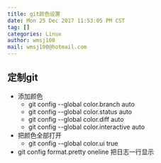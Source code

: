 ```yaml
---
title: git颜色设置
date: Mon 25 Dec 2017 11:53:05 PM CST
tag: []
categories: Linux
author: wmsj100
mail: wmsj100@hotmail.com
---
```


## 定制git
- 添加颜色	
	- git config --global color.branch auto
	- git config --global color.status auto
	- git config --global color.diff auto
	- git config --global color.interactive auto
- 把颜色全部打开
	- git config --global color.ui true
- git config format.pretty oneline 把日志一行显示


